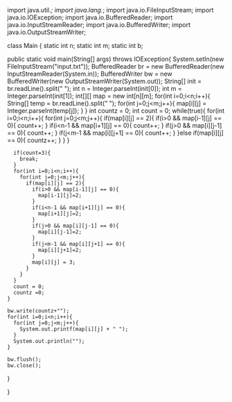 import java.util.*;
import java.lang.*;
import java.io.FileInputStream;
import java.io.IOException;
import java.io.BufferedReader;
import java.io.InputStreamReader;
import java.io.BufferedWriter;
import java.io.OutputStreamWriter;



class Main {
  static int n;
  static int m;
  static int b;


  public static void main(String[] args) throws IOException{
    System.setIn(new FileInputStream("input.txt"));
    BufferedReader br = new BufferedReader(new InputStreamReader(System.in));
    BufferedWriter bw = new BufferedWriter(new OutputStreamWriter(System.out));
    String[] init = br.readLine().split(" ");
    int n = Integer.parseInt(init[0]);
    int m = Integer.parseInt(init[1]);
    int[][] map = new int[n][m];
    for(int i=0;i<n;i++){
      String[] temp = br.readLine().split(" ");
      for(int j=0;j<m;j++){
        map[i][j] = Integer.parseInt(temp[j]);
      }
    }
    int countz = 0;
    int count = 0;
    while(true){
      for(int i=0;i<n;i++){
        for(int j=0;j<m;j++){
          if(map[i][j] == 2){
            if(i>0 && map[i-1][j] == 0){
              count++;
            }
            if(i<n-1 && map[i+1][j] == 0){
              count++;
            }
            if(j>0 && map[i][j-1] == 0){
              count++;
            }
            if(j<m-1 && map[i][j+1] == 0){
              count++;
            }
          }else if(map[i][j] == 0){
            countz++;
          }
        }
      }

      if(count=3){
        break;
      }
      for(int i=0;i<n;i++){
        for(int j=0;j<m;j++){
          if(map[i][j] == 2){
            if(i>0 && map[i-1][j] == 0){
              map[i-1][j]=2;
            }
            if(i<n-1 && map[i+1][j] == 0){
              map[i+1][j]=2;
            }
            if(j>0 && map[i][j-1] == 0){
              map[i][j-1]=2;
            }
            if(j<m-1 && map[i][j+1] == 0){
              map[i][j+1]=2;
            }
            map[i][j] = 3;
          }
        }
      }
      count = 0;
      countz =0;
    }
    
    bw.write(countz+"");
    for(int i=0;i<n;i++){
      for(int j=0;j<m;j++){
        System.out.printf(map[i][j] + " ");
      }
      System.out.println("");
    }
    
    bw.flush();
    bw.close();
  }



}

